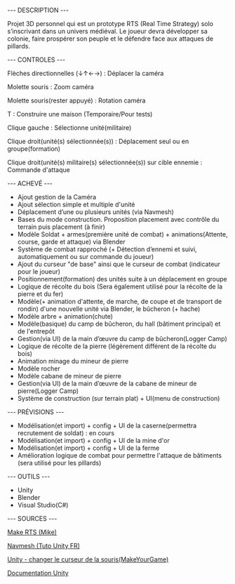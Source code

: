--- DESCRIPTION ---

Projet 3D personnel qui est un prototype RTS (Real Time Strategy) solo s’inscrivant dans un univers médiéval. 
Le joueur devra développer sa colonie, faire prospérer son peuple et le défendre face aux attaques de pillards.


--- CONTROLES ---


Flèches directionnelles (↓↑←→) : Déplacer la caméra

Molette souris : Zoom caméra

Molette souris(rester appuyé) : Rotation caméra

T : Construire une maison (Temporaire/Pour tests)

Clique gauche : Sélectionne unité(militaire)

Clique droit(unité(s) sélectionnée(s)) : Déplacement seul ou en groupe(formation)

Clique droit(unité(s) militaire(s) sélectionnée(s)) sur cible ennemie : Commande d'attaque



--- ACHEVÉ ---

- Ajout gestion de la Caméra
- Ajout sélection simple et multiple d'unité
- Déplacement d’une ou plusieurs unités (via Navmesh)
- Bases du mode construction. Proposition placement avec contrôle du terrain puis placement (à finir)
- Modèle Soldat + armes(première unité de combat) + animations(Attente, course, garde et attaque) via Blender
- Système de combat rapproché (+ Détection d’ennemi et suivi, automatiquement ou sur commande du joueur)
- Ajout du curseur "de base" ainsi que le curseur de combat (indicateur pour le joueur)
- Positionnement(formation) des unités suite à un déplacement en groupe
- Logique de récolte du bois (Sera également utilisé pour la récolte de la pierre et du fer)
- Modèle(+ animation d'attente, de marche, de coupe et de transport de rondin) d'une nouvelle unité via Blender, le bûcheron (+ hache)
- Modèle arbre + animation(chute)
- Modèle(basique) du camp de bûcheron, du hall (bâtiment principal) et de l'entrepôt
- Gestion(via UI) de la main d’œuvre du camp de bûcheron(Logger Camp)
- Logique de récolte de la pierre (légèrement différent de la récolte du bois)
- Animation minage du mineur de pierre
- Modèle rocher
- Modèle cabane de mineur de pierre
- Gestion(via UI) de la main d’œuvre de la cabane de mineur de pierre(Logger Camp)
- Système de construction (sur terrain plat) + UI(menu de construction)

--- PRÉVISIONS ---
- Modélisation(et import) + config + UI de la caserne(permettra recrutement de soldat) : en cours
- Modélisation(et import) + config + UI de la mine d'or
- Modélisation(et import) + config + UI de la ferme
- Amélioration logique de combat pour permettre l'attaque de bâtiments (sera utilisé pour les pillards)
  


--- OUTILS ---

- Unity
- Blender
- Visual Studio(C#)



--- SOURCES ---

[Make RTS (Mike)](https://www.youtube.com/watch?v=-GfdKB_7mrY&list=PLtLToKUhgzwkCRQ9YAOtUIDbDQN5XXVAs)

[Navmesh (Tuto Unity FR)](https://www.youtube.com/watch?v=qOQVxPQ-C5Y&t=489s)

[Unity - changer le curseur de la souris(MakeYourGame)](https://www.youtube.com/watch?v=qifz_CXe4CQ&t=321s)

[Documentation Unity](https://docs.unity3d.com/Manual/index.html)

